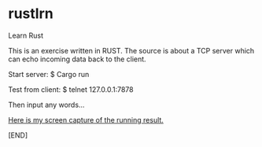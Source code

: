 # rustlrn
Learn Rust

This is an exercise written in RUST. The source is about a TCP server which can echo incoming data back to the client.

Start server:
$ Cargo run

Test from client:
$ telnet 127.0.0.1:7878

Then input any words...

[Here is my screen capture of the running result.](https://github.com/discipleian/rustlrn/blob/main/TheRunningPic.png)

[END]
